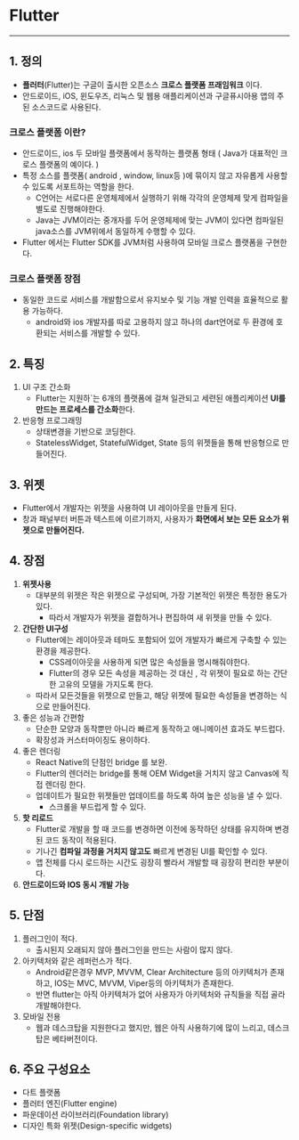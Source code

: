 # Flutter

---

## 1. 정의 

- **플러터**(Flutter)는 구글이 출시한 오픈소스 **크로스 플랫폼 프래임워크** 이다.
- 안드로이드, iOS, 윈도우즈, 리눅스 및 웹용 애플리케이션과 구글퓨시아용 앱의 주된 소스코드로 사용된다.

### 크로스 플랫폼 이란?

- 안드로이드, ios 두 모바일 플랫폼에서 동작하는 플랫폼 형태 ( Java가 대표적인 크로스 플랫폼의 예이다. )
- 특정 소스를 플랫폼( android , window, linux등 )에 묶이지 않고 자유롭게 사용할 수 있도록 서포트하는 역할을 한다. 
  - C언어는 서로다른 운영체제에서 실행하기 위해 각각의 운영체제 맞게 컴파일을 별도로 진행해야한다. 
  - Java는 JVM이라는 중개자를 두어 운영체제에 맞는 JVM이 있다면 컴파일된 java소스를 JVM위에서 동일하게 수행할 수 있다. 
- Flutter 에서는 Flutter SDK를 JVM처럼 사용하여 모바일 크로스 플랫폼을 구현한다. 

### 크로스 플랫폼 장점

- 동일한 코드로 서비스를 개발함으로서 유지보수 및 기능 개발 인력을 효율적으로 활용 가능하다. 
  - android와 ios 개발자를 따로 고용하지 않고 하나의 dart언어로 두 환경에 호환되는 서비스를 개발할 수 있다.

## 2. 특징 

1. UI 구조 간소화 
   - Flutter는 지원하`는 6개의 플랫폼에 걸쳐 일관되고 세련된 애플리케이션 **UI를 만드는 프로세스를 간소화**한다.
2. 반응형 프로그래밍 
   -  상태변경을 기반으로 코딩한다. 
   - StatelessWidget, StatefulWidget, State 등의 위젯들을 통해 반응형으로 만들어진다. 

## 3. 위젯

- Flutter에서 개발자는 위젯을 사용하여 UI 레이아웃을 만들게 된다. 
- 창과 패널부터 버튼과 텍스트에 이르기까지, 사용자가 **화면에서 보는 모든 요소가 위젯으로 만들어진다.**

## 4. 장점

1. **위젯사용**
   - 대부분의 위젯은 작은 위젯으로 구성되며, 가장 기본적인 위젯은 특정한 용도가 있다.
     - 따라서 개발자가 위젯을 결합하거나 편집하여 새 위젯을 만들 수 있다. 
2. **간단한 UI구성** 
   - Flutter에는 레이아웃과 테마도 포함되어 있어 개발자가 빠르게 구축할 수 있는 환경을 제공한다. 
     - CSS레이아웃을 사용하게 되면 많은 속성들을 명시해줘야한다. 
     - Flutter의 경우 모든 속성을 제공하는 것 대신 , 각 위젯이 필요로 하는 간단한 고유의 모델을 가지도록 한다. 
   - 따라서 모든것들을 위젯으로 만들고, 해당 위젯에 필요한 속성들을 변경하는 식으로 만들어진다. 
3. 좋은 성능과 간편함 
   - 단순한 모양과 동작뿐만 아니라 빠르게 동작하고 애니메이션 효과도 부드럽다. 
   - 확장성과 커스터마이징도 용이하다. 
4. 좋은 렌더링
   - React Native의 단점인 bridge 를 보완.
   - Flutter의 렌더러는 bridge를 통해 OEM Widget을 거치지 않고 Canvas에 직접 렌더링 한다.
   - 업데이트가 필요한 위젯들만 업데이트를 하도록 하여 높은 성능을 낼 수 있다. 
     - 스크롤을 부드럽게 할 수 있다. 
5. **핫 리로드**
   -  Flutter로 개발을 할 때 코드를 변경하면 이전에 동작하던 상태를 유지하며 변경된 코드 동작이 적용된다. 
   - 기나긴 **컴파일 과정을 거치지 않고도** 빠르게 변경된 UI를 확인할 수 있다.
   - 앱 전체를 다시 로드하는 시간도 굉장히 빨라서 개발할 때 굉장히 편리한 부분이다.
6. **안드로이드와 IOS 동시 개발 가능** 

## 5. 단점

1. 플러그인이 적다. 
   - 출시된지 오래되지 않아 플러그인을 만드는 사람이 많지 않다. 
2. 아키텍처와 같은 레퍼런스가 적다. 
   - Android같은경우 MVP, MVVM, Clear Architecture 등의 아키텍처가 존재하고, IOS는 MVC, MVVM, Viper등의 아키텍처가 존재한다.
   - 반면 flutter는 아직 아키텍처가 없어 사용자가 아키텍처와 규칙들을 직접 골라 개발해야한다. 
3. 모바일 전용
   - 웹과 데스크탑을 지원한다고 했지만, 웹은 아직 사용하기에 많이 느리고, 데스크탑은 베타버전이다. 

## 6. 주요 구성요소

- 다트 플랫폼
- 플러터 엔진(Flutter engine)
- 파운데이션 라이브러리(Foundation library)
- 디자인 특화 위젯(Design-specific widgets)
